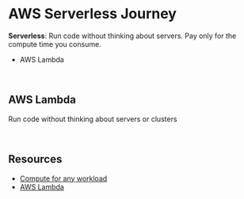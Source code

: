 # AWS Serverless Journey
**Serverless**: Run code without thinking about servers. Pay only for the compute time you consume.

- AWS Lambda


<br>

## AWS Lambda
Run code without thinking about servers or clusters


<br>

## Resources
- <a href="https://aws.amazon.com/products/compute/">Compute for any workload</a>
- <a href="https://aws.amazon.com/lambda/?c=cp&sec=srv">AWS Lambda</a>
